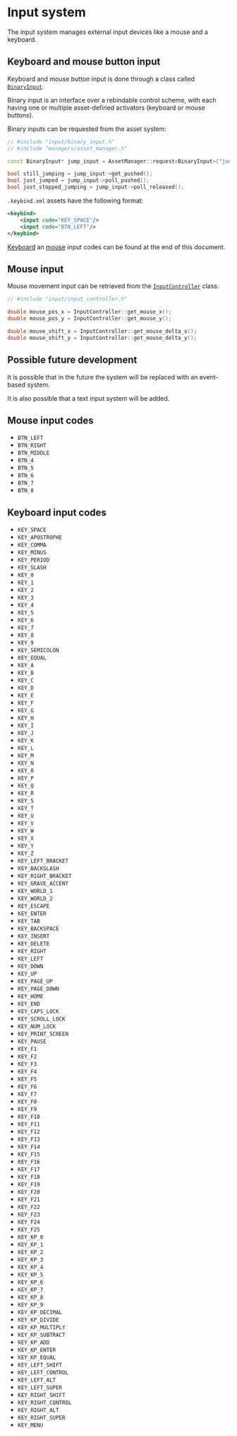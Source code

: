 # Input system

The input system manages external input devices like a mouse and a keyboard.

## Keyboard and mouse button input

Keyboard and mouse button input is done through a class called [`BinaryInput`](./../../lib/input/binary_input.h).

Binary input is an interface over a rebindable control scheme, with each having one or multiple asset-defined activators (keyboard or mouse buttons).

Binary inputs can be requested from the asset system:

```C++
// #include "input/binary_input.h"
// #include "managers/asset_manager.h"

const BinaryInput* jump_input = AssetManager::request<BinaryInput>("jump.keybind.xml");

bool still_jumping = jump_input->get_pushed();
bool just_jumped = jump_input->poll_pushed();
bool just_stopped_jumping = jump_input->poll_released();
```

`.keybind.xml` assets have the following format:

```XML
<keybind>
    <input code="KEY_SPACE"/>
    <input code="BTN_LEFT"/>
</keybind>
```

[Keyboard](#keyboard-input-codes) an [mouse](#mouse-input-codes) input codes can be found at the end of this document.

## Mouse input

Mouse movement input can be retrieved from the [`InputController`](./../../lib/input/input_controller.h) class.

```C++
// #include "input/input_controller.h"

double mouse_pos_x = InputController::get_mouse_x();
double mouse_pos_y = InputController::get_mouse_y();

double mouse_shift_x = InputController::get_mouse_delta_x();
double mouse_shift_y = InputController::get_mouse_delta_y();
```

## Possible future development

It is possible that in the future the system will be replaced with an event-based system.

It is also possible that a text input system will be added.

## Mouse input codes

- `BTN_LEFT`
- `BTN_RIGHT`
- `BTN_MIDDLE`
- `BTN_4`
- `BTN_5`
- `BTN_6`
- `BTN_7`
- `BTN_8`

## Keyboard input codes

- `KEY_SPACE`
- `KEY_APOSTROPHE`
- `KEY_COMMA`
- `KEY_MINUS`
- `KEY_PERIOD`
- `KEY_SLASH`
- `KEY_0`
- `KEY_1`
- `KEY_2`
- `KEY_3`
- `KEY_4`
- `KEY_5`
- `KEY_6`
- `KEY_7`
- `KEY_8`
- `KEY_9`
- `KEY_SEMICOLON`
- `KEY_EQUAL`
- `KEY_A`
- `KEY_B`
- `KEY_C`
- `KEY_D`
- `KEY_E`
- `KEY_F`
- `KEY_G`
- `KEY_H`
- `KEY_I`
- `KEY_J`
- `KEY_K`
- `KEY_L`
- `KEY_M`
- `KEY_N`
- `KEY_O`
- `KEY_P`
- `KEY_Q`
- `KEY_R`
- `KEY_S`
- `KEY_T`
- `KEY_U`
- `KEY_V`
- `KEY_W`
- `KEY_X`
- `KEY_Y`
- `KEY_Z`
- `KEY_LEFT_BRACKET`
- `KEY_BACKSLASH`
- `KEY_RIGHT_BRACKET`
- `KEY_GRAVE_ACCENT`
- `KEY_WORLD_1`
- `KEY_WORLD_2`
- `KEY_ESCAPE`
- `KEY_ENTER`
- `KEY_TAB`
- `KEY_BACKSPACE`
- `KEY_INSERT`
- `KEY_DELETE`
- `KEY_RIGHT`
- `KEY_LEFT`
- `KEY_DOWN`
- `KEY_UP`
- `KEY_PAGE_UP`
- `KEY_PAGE_DOWN`
- `KEY_HOME`
- `KEY_END`
- `KEY_CAPS_LOCK`
- `KEY_SCROLL_LOCK`
- `KEY_NUM_LOCK`
- `KEY_PRINT_SCREEN`
- `KEY_PAUSE`
- `KEY_F1`
- `KEY_F2`
- `KEY_F3`
- `KEY_F4`
- `KEY_F5`
- `KEY_F6`
- `KEY_F7`
- `KEY_F8`
- `KEY_F9`
- `KEY_F10`
- `KEY_F11`
- `KEY_F12`
- `KEY_F13`
- `KEY_F14`
- `KEY_F15`
- `KEY_F16`
- `KEY_F17`
- `KEY_F18`
- `KEY_F19`
- `KEY_F20`
- `KEY_F21`
- `KEY_F22`
- `KEY_F23`
- `KEY_F24`
- `KEY_F25`
- `KEY_KP_0`
- `KEY_KP_1`
- `KEY_KP_2`
- `KEY_KP_3`
- `KEY_KP_4`
- `KEY_KP_5`
- `KEY_KP_6`
- `KEY_KP_7`
- `KEY_KP_8`
- `KEY_KP_9`
- `KEY_KP_DECIMAL`
- `KEY_KP_DIVIDE`
- `KEY_KP_MULTIPLY`
- `KEY_KP_SUBTRACT`
- `KEY_KP_ADD`
- `KEY_KP_ENTER`
- `KEY_KP_EQUAL`
- `KEY_LEFT_SHIFT`
- `KEY_LEFT_CONTROL`
- `KEY_LEFT_ALT`
- `KEY_LEFT_SUPER`
- `KEY_RIGHT_SHIFT`
- `KEY_RIGHT_CONTROL`
- `KEY_RIGHT_ALT`
- `KEY_RIGHT_SUPER`
- `KEY_MENU`
